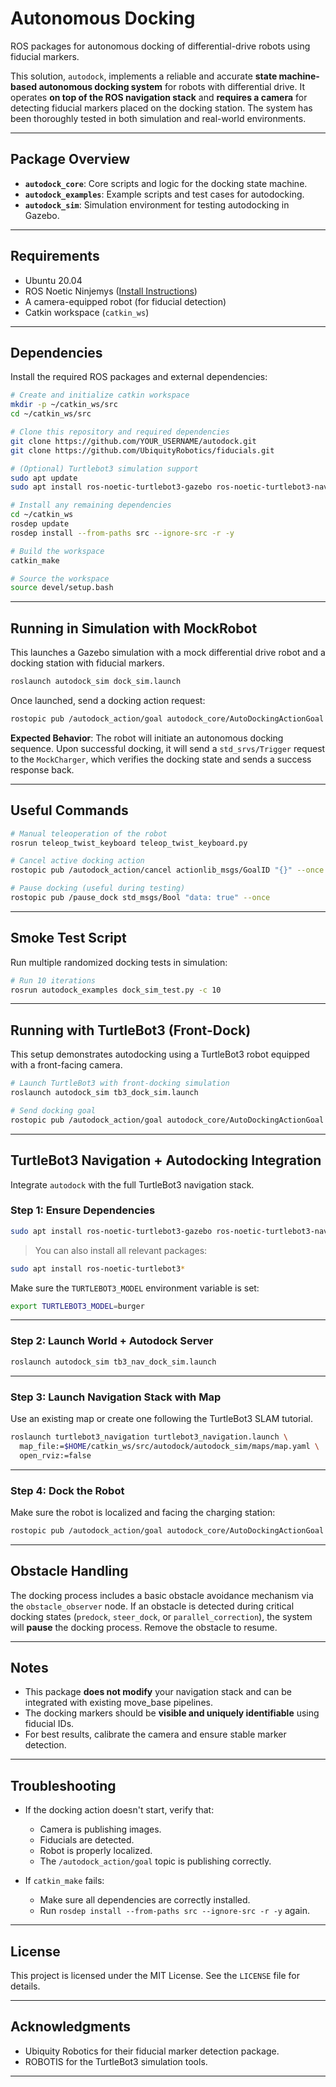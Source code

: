 # Autonomous Docking

ROS packages for autonomous docking of differential-drive robots using fiducial markers.

This solution, `autodock`, implements a reliable and accurate **state machine-based autonomous docking system** for robots with differential drive. It operates **on top of the ROS navigation stack** and **requires a camera** for detecting fiducial markers placed on the docking station. The system has been thoroughly tested in both simulation and real-world environments.

---

## Package Overview

* **`autodock_core`**: Core scripts and logic for the docking state machine.
* **`autodock_examples`**: Example scripts and test cases for autodocking.
* **`autodock_sim`**: Simulation environment for testing autodocking in Gazebo.

---

## Requirements

* Ubuntu 20.04
* ROS Noetic Ninjemys ([Install Instructions](http://wiki.ros.org/noetic/Installation/Ubuntu))
* A camera-equipped robot (for fiducial detection)
* Catkin workspace (`catkin_ws`)

---

## Dependencies

Install the required ROS packages and external dependencies:

```bash
# Create and initialize catkin workspace
mkdir -p ~/catkin_ws/src
cd ~/catkin_ws/src

# Clone this repository and required dependencies
git clone https://github.com/YOUR_USERNAME/autodock.git
git clone https://github.com/UbiquityRobotics/fiducials.git

# (Optional) Turtlebot3 simulation support
sudo apt update
sudo apt install ros-noetic-turtlebot3-gazebo ros-noetic-turtlebot3-navigation ros-noetic-turtlebot3-msgs

# Install any remaining dependencies
cd ~/catkin_ws
rosdep update
rosdep install --from-paths src --ignore-src -r -y

# Build the workspace
catkin_make

# Source the workspace
source devel/setup.bash
```

---

## Running in Simulation with MockRobot

This launches a Gazebo simulation with a mock differential drive robot and a docking station with fiducial markers.

```bash
roslaunch autodock_sim dock_sim.launch
```

Once launched, send a docking action request:

```bash
rostopic pub /autodock_action/goal autodock_core/AutoDockingActionGoal "{}" --once
```

**Expected Behavior**:
The robot will initiate an autonomous docking sequence. Upon successful docking, it will send a `std_srvs/Trigger` request to the `MockCharger`, which verifies the docking state and sends a success response back.

---

## Useful Commands

```bash
# Manual teleoperation of the robot
rosrun teleop_twist_keyboard teleop_twist_keyboard.py

# Cancel active docking action
rostopic pub /autodock_action/cancel actionlib_msgs/GoalID "{}" --once

# Pause docking (useful during testing)
rostopic pub /pause_dock std_msgs/Bool "data: true" --once
```

---

## Smoke Test Script

Run multiple randomized docking tests in simulation:

```bash
# Run 10 iterations
rosrun autodock_examples dock_sim_test.py -c 10
```

---

## Running with TurtleBot3 (Front-Dock)

This setup demonstrates autodocking using a TurtleBot3 robot equipped with a front-facing camera.

```bash
# Launch TurtleBot3 with front-docking simulation
roslaunch autodock_sim tb3_dock_sim.launch

# Send docking goal
rostopic pub /autodock_action/goal autodock_core/AutoDockingActionGoal "{}" --once
```

---

## TurtleBot3 Navigation + Autodocking Integration

Integrate `autodock` with the full TurtleBot3 navigation stack.

### Step 1: Ensure Dependencies

```bash
sudo apt install ros-noetic-turtlebot3-gazebo ros-noetic-turtlebot3-navigation ros-noetic-turtlebot3-description
```

> You can also install all relevant packages:

```bash
sudo apt install ros-noetic-turtlebot3*
```

Make sure the `TURTLEBOT3_MODEL` environment variable is set:

```bash
export TURTLEBOT3_MODEL=burger
```

---

### Step 2: Launch World + Autodock Server

```bash
roslaunch autodock_sim tb3_nav_dock_sim.launch
```

---

### Step 3: Launch Navigation Stack with Map

Use an existing map or create one following the TurtleBot3 SLAM tutorial.

```bash
roslaunch turtlebot3_navigation turtlebot3_navigation.launch \
  map_file:=$HOME/catkin_ws/src/autodock/autodock_sim/maps/map.yaml \
  open_rviz:=false
```

---

### Step 4: Dock the Robot

Make sure the robot is localized and facing the charging station:

```bash
rostopic pub /autodock_action/goal autodock_core/AutoDockingActionGoal "{}" --once
```

---

## Obstacle Handling

The docking process includes a basic obstacle avoidance mechanism via the `obstacle_observer` node. If an obstacle is detected during critical docking states (`predock`, `steer_dock`, or `parallel_correction`), the system will **pause** the docking process. Remove the obstacle to resume.

---

## Notes

* This package **does not modify** your navigation stack and can be integrated with existing move\_base pipelines.
* The docking markers should be **visible and uniquely identifiable** using fiducial IDs.
* For best results, calibrate the camera and ensure stable marker detection.

---

## Troubleshooting

* If the docking action doesn't start, verify that:

  * Camera is publishing images.
  * Fiducials are detected.
  * Robot is properly localized.
  * The `/autodock_action/goal` topic is publishing correctly.

* If `catkin_make` fails:

  * Make sure all dependencies are correctly installed.
  * Run `rosdep install --from-paths src --ignore-src -r -y` again.

---

## License

This project is licensed under the MIT License. See the `LICENSE` file for details.

---

## Acknowledgments

* Ubiquity Robotics for their fiducial marker detection package.
* ROBOTIS for the TurtleBot3 simulation tools.

---
